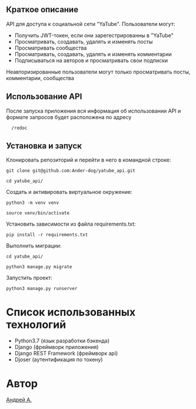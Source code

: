 ## Краткое описание

API для доступа к социальной сети "YaTube". Пользователи могут:
- Получить JWT-токен, если они зарегестрированны в "YaTube"
- Просматривать, создавать, удалять и изменять посты
- Просматривать  сообщества
- Просматривать, создавать, удалять и изменять комментарии
- Подписываться на авторов и просматривать свои подписки

Неавторизированные пользователи могут только просматривать посты, комментарии, сообщества

## Использование API
После запуска приложения вся информация об использовании API и формате запросов будет расположена по адресу

```
  /redoc
```
## Установка и запуск

Клонировать репозиторий и перейти в него в командной строке:

```
git clone git@github.com:Ander-dog/yatube_api.git
```

```
cd yatube_api/
```

Cоздать и активировать виртуальное окружение:

```
python3 -m venv venv
```

```
source venv/bin/activate
```

Установить зависимости из файла requirements.txt:

```
pip install -r requirements.txt
```

Выполнить миграции:

```
cd yatube_api/
```

```
python3 manage.py migrate
```

Запустить проект:

```
python3 manage.py runserver
```
# Список использованных технологий
- Python3.7 (язык разработки бэкенда)
- Django (фреймворк приложения)
- Django REST Framework (фреймворк api)
- Djoser (аутентификация по токену)

# Автор

[Андрей А.](https://github.com/Ander-dog)
